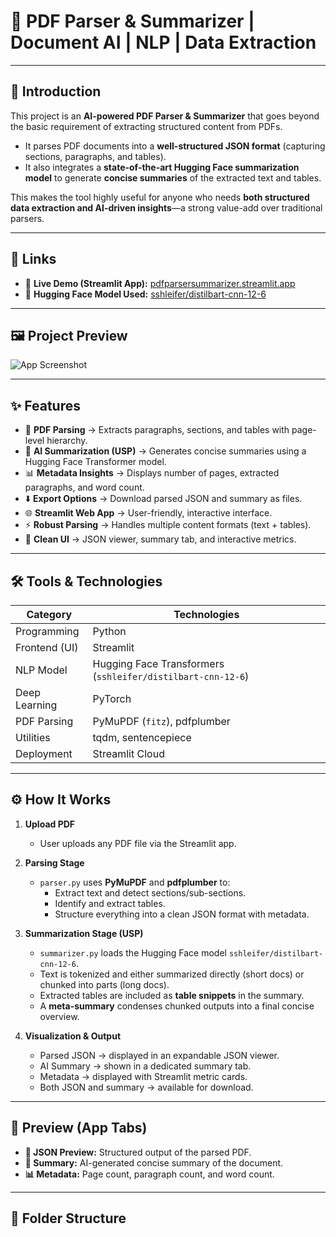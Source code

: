 # 📄 PDF Parser & Summarizer | Document AI | NLP | Data Extraction  

---

## 🔰 Introduction  
This project is an **AI-powered PDF Parser & Summarizer** that goes beyond the basic requirement of extracting structured content from PDFs.  

- It parses PDF documents into a **well-structured JSON format** (capturing sections, paragraphs, and tables).  
- It also integrates a **state-of-the-art Hugging Face summarization model** to generate **concise summaries** of the extracted text and tables.  

This makes the tool highly useful for anyone who needs **both structured data extraction and AI-driven insights**—a strong value-add over traditional parsers.  

---

## 🔗 Links  
- 🚀 **Live Demo (Streamlit App):** [pdfparsersummarizer.streamlit.app](https://pdfparsersummarizer.streamlit.app/)  
- 🤗 **Hugging Face Model Used:** [sshleifer/distilbart-cnn-12-6](https://huggingface.co/sshleifer/distilbart-cnn-12-6)  

---

## 🖼️ Project Preview  
![App Screenshot](https://via.placeholder.com/900x450.png?text=PDF+Parser+%2B+Summarizer+Preview)  

---

## ✨ Features  
- 📂 **PDF Parsing** → Extracts paragraphs, sections, and tables with page-level hierarchy.  
- 📝 **AI Summarization (USP)** → Generates concise summaries using a Hugging Face Transformer model.  
- 📊 **Metadata Insights** → Displays number of pages, extracted paragraphs, and word count.  
- ⬇️ **Export Options** → Download parsed JSON and summary as files.  
- 🌐 **Streamlit Web App** → User-friendly, interactive interface.  
- ⚡ **Robust Parsing** → Handles multiple content formats (text + tables).  
- 🎨 **Clean UI** → JSON viewer, summary tab, and interactive metrics.  

---

## 🛠️ Tools & Technologies  

| **Category**      | **Technologies** |
|-------------------|------------------|
| Programming       | Python |
| Frontend (UI)     | Streamlit |
| NLP Model         | Hugging Face Transformers (`sshleifer/distilbart-cnn-12-6`) |
| Deep Learning     | PyTorch |
| PDF Parsing       | PyMuPDF (`fitz`), pdfplumber |
| Utilities         | tqdm, sentencepiece |
| Deployment        | Streamlit Cloud |

---

## ⚙️ How It Works  

1. **Upload PDF**  
   - User uploads any PDF file via the Streamlit app.  

2. **Parsing Stage**  
   - `parser.py` uses **PyMuPDF** and **pdfplumber** to:  
     - Extract text and detect sections/sub-sections.  
     - Identify and extract tables.  
     - Structure everything into a clean JSON format with metadata.  

3. **Summarization Stage (USP)**  
   - `summarizer.py` loads the Hugging Face model `sshleifer/distilbart-cnn-12-6`.  
   - Text is tokenized and either summarized directly (short docs) or chunked into parts (long docs).  
   - Extracted tables are included as **table snippets** in the summary.  
   - A **meta-summary** condenses chunked outputs into a final concise overview.  

4. **Visualization & Output**  
   - Parsed JSON → displayed in an expandable JSON viewer.  
   - AI Summary → shown in a dedicated summary tab.  
   - Metadata → displayed with Streamlit metric cards.  
   - Both JSON and summary → available for download.  

---

## 👀 Preview (App Tabs)  
- **📑 JSON Preview:** Structured output of the parsed PDF.  
- **📝 Summary:** AI-generated concise summary of the document.  
- **📊 Metadata:** Page count, paragraph count, and word count.  

---

## 📂 Folder Structure  

